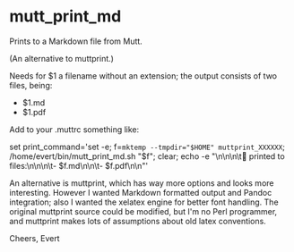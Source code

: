 # mutt_print_md

Prints to a Markdown file from Mutt.

(An alternative to muttprint.)

Needs for $1 a filename without an extension; the output consists of two files, being:

- $1.md
- $1.pdf

Add to your .muttrc something like:

  set print_command='set -e; f=`mktemp --tmpdir="$HOME" muttprint_XXXXXX`; /home/evert/bin/mutt_print_md.sh "$f"; clear; echo -e "\n\n\n\t📨 printed to files:\n\n\n\t- $f.md\n\n\t- $f.pdf\n\n"'

An alternative is muttprint, which has way more options and looks more interesting.
However I wanted Markdown formatted output and Pandoc integration;
also I wanted the xelatex engine for better font handling.
The original muttprint source could be modified, but I'm no Perl programmer,
and muttprint makes lots of assumptions about old latex conventions.

Cheers, Evert
